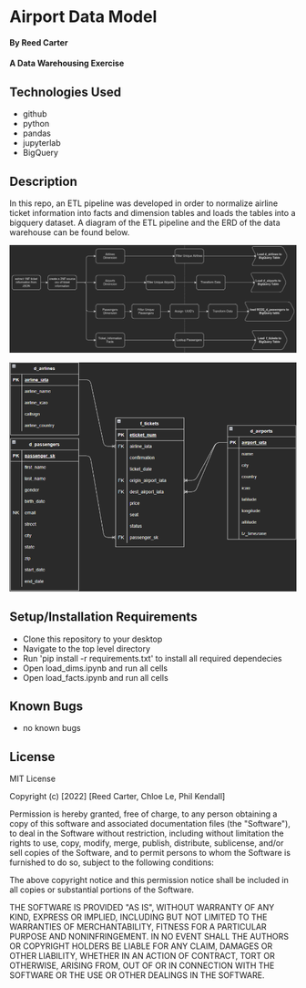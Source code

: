 # Airport Data Model

#### By Reed Carter

#### A Data Warehousing Exercise 

## Technologies Used

* github
* python
* pandas
* jupyterlab
* BigQuery

## Description

In this repo, an ETL pipeline was developed in order to normalize airline ticket information into facts and dimension tables and loads the tables into a bigquery dataset. A diagram of the ETL pipeline and the ERD of the data warehouse can be found below.



[<img src="./images/ETL_pipeline_diagram.png"/>](./images/ETL_pipeline_diagram.png)

[<img src="./images/airline_data_warehouse_erd.png" width='700'/>](./images/airline_data_warehouse_erd.png)


## Setup/Installation Requirements

* Clone this repository to your desktop
* Navigate to the top level directory
* Run 'pip install -r requirements.txt' to install all required dependecies
* Open load_dims.ipynb and run all cells
* Open load_facts.ipynb and run all cells

## Known Bugs

* no known bugs

## License

MIT License

Copyright (c) [2022] [Reed Carter, Chloe Le, Phil Kendall]

Permission is hereby granted, free of charge, to any person obtaining a copy
of this software and associated documentation files (the "Software"), to deal
in the Software without restriction, including without limitation the rights
to use, copy, modify, merge, publish, distribute, sublicense, and/or sell
copies of the Software, and to permit persons to whom the Software is
furnished to do so, subject to the following conditions:

The above copyright notice and this permission notice shall be included in all
copies or substantial portions of the Software.

THE SOFTWARE IS PROVIDED "AS IS", WITHOUT WARRANTY OF ANY KIND, EXPRESS OR
IMPLIED, INCLUDING BUT NOT LIMITED TO THE WARRANTIES OF MERCHANTABILITY,
FITNESS FOR A PARTICULAR PURPOSE AND NONINFRINGEMENT. IN NO EVENT SHALL THE
AUTHORS OR COPYRIGHT HOLDERS BE LIABLE FOR ANY CLAIM, DAMAGES OR OTHER
LIABILITY, WHETHER IN AN ACTION OF CONTRACT, TORT OR OTHERWISE, ARISING FROM,
OUT OF OR IN CONNECTION WITH THE SOFTWARE OR THE USE OR OTHER DEALINGS IN THE
SOFTWARE.